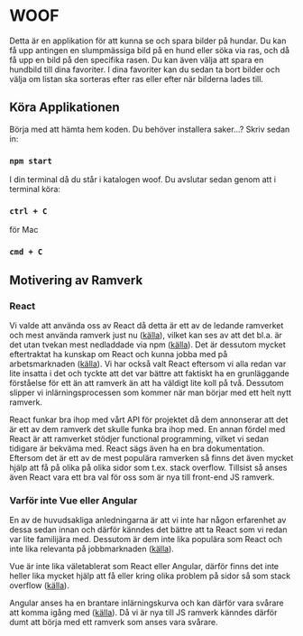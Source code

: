 # WOOF

Detta är en applikation för att kunna se och spara bilder på hundar. Du kan få upp antingen en slumpmässiga bild på en hund eller söka via ras, och då få upp en bild på den specifika rasen. Du kan även välja att spara en hundbild till dina favoriter. I dina favoriter kan du sedan ta bort bilder och välja om listan ska sorteras efter ras eller efter när bilderna lades till.

## Köra Applikationen

Börja med att hämta hem koden. Du behöver installera saker...? Skriv sedan in:

### `npm start`

I din terminal då du står i katalogen woof. Du avslutar sedan genom att i terminal köra:

### `ctrl + C`

för Mac
### `cmd + C`

## Motivering av Ramverk

### React
Vi valde att använda oss av React då detta är ett av de ledande ramverket och mest använda ramverk just nu ([källa](https://www.codica.com/blog/top-javascript-trends/)), vilket kan ses av att det bl.a. är det utan tvekan mest nedladdade via npm ([källa](https://www.npmtrends.com/react-vs-vue-vs-jquery-vs-backbone-vs-svelte-vs-@angular/core)). Det är dessutom mycket eftertraktat ha kunskap om React och kunna jobba med på arbetsmarknaden ([källa](https://medium.com/techmagic/reactjs-vs-angular5-vs-vue-js-what-to-choose-in-2018-b91e028fa91d)). Vi har också valt React eftersom vi alla redan var lite insatta i det och tyckte att det var bättre att faktiskt ha en grunläggande förståelse för ett än att ramverk än att ha väldigt lite koll på två. Dessutom slipper vi inlärningsprocessen som kommer när man börjar med ett helt nytt ramverk. 

React funkar bra ihop med vårt API för projektet då dem annonserar att det är ett av dem ramverk det skulle funka bra ihop med. En annan fördel med React är att ramverket stödjer functional programming, vilket vi sedan tidigare är bekväma med. React sägs även ha en bra dokumentation. Eftersom det är ett av de mest populära ramverken så finns det även mycket hjälp att få på olika på olika sidor som t.ex. stack overflow. Tillsist så anses även React vara ett bra val för oss som är nya till front-end JS ramverk.

### Varför inte Vue eller Angular
En av de huvudsakliga anledningarna är att vi inte har någon erfarenhet av dessa sedan innan och därför känndes det bättre att ta React som vi redan var lite familijära med. Dessutom är dem inte lika populära som React och inte lika relevanta på jobbmarknaden ([källa](https://medium.com/techmagic/reactjs-vs-angular5-vs-vue-js-what-to-choose-in-2018-b91e028fa91d)). 

Vue är inte lika väletablerat som React eller Angular, därför finns det inte heller lika mycket hjälp att få eller kring olika problem på sidor så som stack overflow ([källa](https://medium.com/techmagic/reactjs-vs-angular5-vs-vue-js-what-to-choose-in-2018-b91e028fa91d)).

Angular anses ha en brantare inlärningskurva och kan därför vara svårare att komma igång med ([källa](https://medium.com/techmagic/reactjs-vs-angular5-vs-vue-js-what-to-choose-in-2018-b91e028fa91d)). Då vi är nya till JS ramverk känndes därför dumt att börja med ett ramverk som anses vara svårare.



